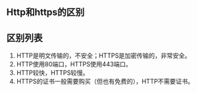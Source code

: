## Http和https的区别


## 区别列表

1. HTTP是明文传输的，不安全；HTTPS是加密传输的，非常安全。
2. HTTP使用80端口，HTTPS使用443端口。
3. HTTP较快，HTTPS较慢。
4. HTTPS的证书一般需要购买（但也有免费的），HTTP不需要证书。